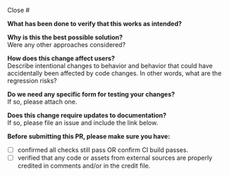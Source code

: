 Close #

**What has been done to verify that this works as intended?**

**Why is this the best possible solution?**  
Were any other approaches considered?

**How does this change affect users?**  
Describe intentional changes to behavior and behavior that could have accidentally been affected by code changes. In other words, what are the regression risks?

**Do we need any specific form for testing your changes?**  
If so, please attach one.

**Does this change require updates to documentation?**  
If so, please file an issue and include the link below.

**Before submitting this PR, please make sure you have:**  
- [ ] confirmed all checks still pass OR confirm CI build passes.
- [ ] verified that any code or assets from external sources are properly credited in comments and/or in the credit file.
